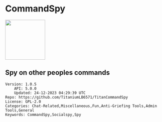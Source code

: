 # CommandSpy
<img src="https://raw.githubusercontent.com/TitaniumLB6571/TitanCommandSpy/5b8e3bb9545f2325e353f90ab284c2f4644b2396/icon.png" width="128" height="128" />

## Spy on other peoples commands
```properties
Version: 1.0.5
    API: 5.0.0
    Updated: 24-12-2023 04:29:39 UTC
Repo: https://github.com/TitaniumLB6571/TitanCommandSpy
License: GPL-2.0
Categories: Chat-Related,Miscellaneous,Fun,Anti-Griefing Tools,Admin Tools,General
Keywords: CommandSpy,Socialspy,Spy
```